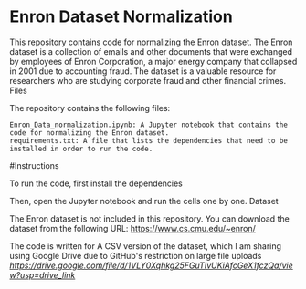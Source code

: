 # Enron Dataset Normalization

This repository contains code for normalizing the Enron dataset. The Enron dataset is a collection of emails and other documents that were exchanged by employees of Enron Corporation, a major energy company that collapsed in 2001 due to accounting fraud. The dataset is a valuable resource for researchers who are studying corporate fraud and other financial crimes.
Files

The repository contains the following files:

    Enron_Data_normalization.ipynb: A Jupyter notebook that contains the code for normalizing the Enron dataset.
    requirements.txt: A file that lists the dependencies that need to be installed in order to run the code.

#Instructions

To run the code, first install the dependencies

Then, open the Jupyter notebook and run the cells one by one.
Dataset

The Enron dataset is not included in this repository. You can download the dataset from the following URL:
https://www.cs.cmu.edu/~enron/

The code is written for A CSV version of the dataset, which I am sharing using Google Drive due to GitHub's restriction on large file uploads
*https://drive.google.com/file/d/1VLY0Xqhkg25FGuTIvUKiAfcGeX1fczQa/view?usp=drive_link*
